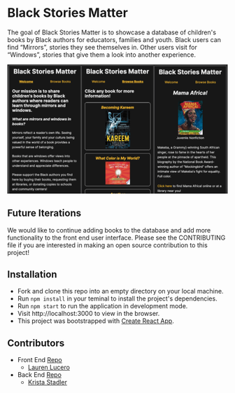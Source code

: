 # Black Stories Matter 
The goal of Black Stories Matter is to showcase a database of children's books by Black authors for educators, families and youth. 
Black users can find “Mirrors”, stories they see themselves in. Other users visit for “Windows”, stories that give them a look into another experience.

![Screenshots](BSMWelcome.png)

## Future Iterations
We would like to continue adding books to the database and add more functionality to the front end user interface.
Please see the CONTRIBUTING file if you are interested in making an open source contribution to this project!

## Installation
- Fork and clone this repo into an empty directory on your local machine.
- Run `npm install` in your teminal to install the project's dependencies.
- Run `npm start` to run the application in development mode.
- Visit http://localhost:3000 to view in the browser.
- This project was bootstrapped with [Create React App](https://github.com/facebook/create-react-app).

## Contributors
- Front End [Repo](https://github.com/Black-Stories-Matter/black-stories-matter-fe) 
  - [Lauren Lucero](https://github.com/laurenlucero)
- Back End [Repo](https://github.com/Black-Stories-Matter/black_stories_matter_api) 
  - [Krista Stadler](https://github.com/kristastadler)
